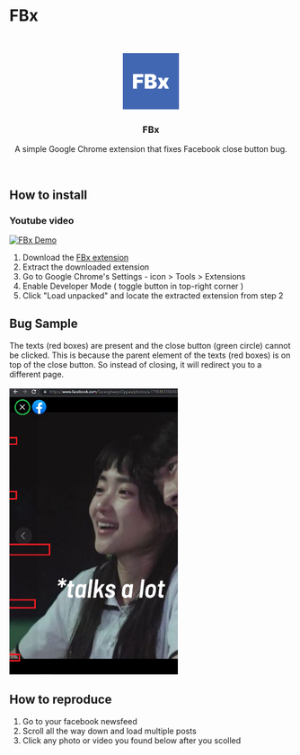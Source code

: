 # FBx

<!-- PROJECT LOGO -->
<br />
<p align="center">
  <a href="https://github.com/AlecBlance/FBx/">
    <img src="logo.png" alt="Logo" width="100" height="100">
  </a>

  <h3 align="center">FBx</h3>

<p align="center">A simple Google Chrome extension that fixes Facebook close button bug.</p>
<br>

## How to install
<h3>Youtube video</h3>



[![FBx Demo](https://img.youtube.com/vi/9nuXkvcCfTI/0.jpg)](https://www.youtube.com/watch?v=9nuXkvcCfTI "FBx Demo")

1. Download the <a href="https://github.com/AlecBlance/FBx/releases/download/v1.0/Fbx.zip"> FBx extension </a>
2. Extract the downloaded extension
3. Go to Google Chrome's Settings - icon > Tools > Extensions 
4. Enable Developer Mode ( toggle button in top-right corner )
5. Click "Load unpacked" and locate the extracted extension from step 2

## Bug Sample
The texts (red boxes) are present and the close button (green circle) cannot be clicked. This is because the parent element of the texts (red boxes) is on top of the close button. So instead of closing, it will redirect you to a different page. 
<br>
<br>
<img src="bug.png" alt="Image of FB close bug" style="width:300px;"/>

## How to reproduce
1. Go to your facebook newsfeed
2. Scroll all the way down and load multiple posts
3. Click any photo or video you found below after you scolled

